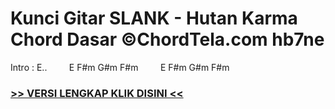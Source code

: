 
 # Kunci Gitar SLANK - Hutan Karma Chord Dasar ©ChordTela.com hb7ne


Intro : E..         E F#m G#m F#m         E F#m G#m F#m

###  <a href="https://shortlighzx.web.app?sq=Kunci Gitar SLANK - Hutan Karma Chord Dasar ©ChordTela.com"> >> VERSI LENGKAP KLIK DISINI << </a>
